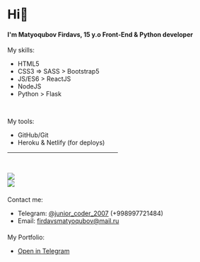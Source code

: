 <h1>Hi👋</h1>
<h4>I'm Matyoqubov Firdavs, 15 y.o Front-End & Python developer</h4>
My skills:

- HTML5
- CSS3 => SASS > Bootstrap5
- JS/ES6 > ReactJS
- NodeJS
- Python > Flask

<br>

My tools:
- GitHub/Git
- Heroku & Netlify (for deploys)

<hr width="250px">
<br>

![](https://github-readme-stats.vercel.app/api/top-langs/?username=matyokubov&show_icons=true&theme=tokyonight)<br>
![](https://github-readme-stats.vercel.app/api?username=matyokubov&show_icons=true&theme=tokyonight)
<h4></h4>
Contact me:

- Telegram: <a href="https://t.me/junior_coder_2007">@junior_coder_2007</a> (+998997721484)
- Email: firdavsmatyoqubov@mail.ru
<h4></h4>
My Portfolio:

- <a href="https://t.me/Matyoqubov_Firdavs">Open in Telegram</hr>
 
